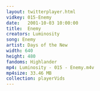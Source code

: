 ```yaml
---
layout: twitterplayer.html
vidkey: 015-Enemy
date:   2001-10-03 10:00:00
title:  Enemy
creators: Luminosity
song: Enemy
artist: Days of the New
width: 640
height: 480
fandoms: Highlander
mp4: Luminosity - 015 - Enemy.m4v
mp4size: 33.46 MB
collection: playerVids
---
```


  <div>
  
  </div>
  